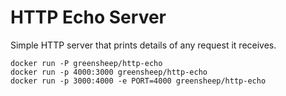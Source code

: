 # HTTP Echo Server

Simple HTTP server that prints details of any request it receives.

```
docker run -P greensheep/http-echo
docker run -p 4000:3000 greensheep/http-echo
docker run -p 3000:4000 -e PORT=4000 greensheep/http-echo
```
